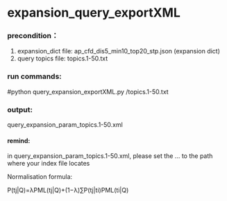 # expansion_query_exportXML

### precondition：
1. expansion_dict file: ap_cfd_dis5_min10_top20_stp.json (expansion dict)
2. query topics file: topics.1-50.txt

### run commands:
#python query_expansion_exportXML.py <path>/topics.1-50.txt
  
### output:
query_expansion_param_topics.1-50.xml

#### remind:
in query_expansion_param_topics.1-50.xml, please set the <index> ... </index> to the path where your index file locates

Normalisation formula:

P(tj|Q)=λPML(tj|Q)+(1−λ)∑P(tj|ti)PML(ti|Q)
